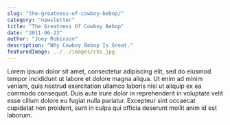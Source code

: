 ```yaml
---
slug: "the-greatness-of-cowboy-bebop/"
category: "newsletter"
title: "The Greatness Of Cowboy Bebop"
date: "2011-06-23"
author: "Joey Robinson"
description: "Why Cowboy Bebop Is Great."
featuredImage: ../../images/cbi.jpg
---
```


Lorem ipsum dolor sit amet, consectetur adipiscing elit, sed do eiusmod tempor incididunt ut labore et dolore magna aliqua. Ut enim ad minim veniam, quis nostrud exercitation ullamco laboris nisi ut aliquip ex ea commodo consequat. Duis aute irure dolor in reprehenderit in voluptate velit esse cillum dolore eu fugiat nulla pariatur. Excepteur sint occaecat cupidatat non proident, sunt in culpa qui officia deserunt mollit anim id est laborum.
